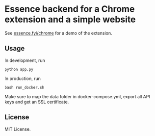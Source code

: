 # Essence backend for a Chrome extension and a simple website

See [essence.fyi/chrome](URL) for a demo of the extension.

## Usage

In development, run
```
python app.py
```

In production, run
```
bash run_docker.sh
```
Make sure to map the data folder in docker-compose.yml, export all API keys and get an SSL certificate.

## License

MIT License.